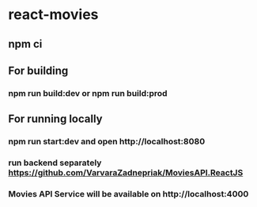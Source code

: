# react-movies

## npm ci

## For building
### npm run build:dev or npm run build:prod

## For running locally
### npm run start:dev and open http://localhost:8080

### run backend separately https://github.com/VarvaraZadnepriak/MoviesAPI.ReactJS

### Movies API Service will be available on http://localhost:4000

